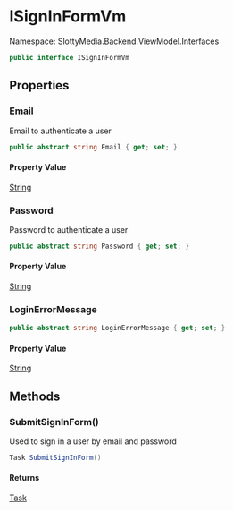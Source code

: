 # ISignInFormVm

Namespace: SlottyMedia.Backend.ViewModel.Interfaces

```csharp
public interface ISignInFormVm
```

## Properties

### **Email**

Email to authenticate a user

```csharp
public abstract string Email { get; set; }
```

#### Property Value

[String](https://docs.microsoft.com/en-us/dotnet/api/system.string)<br>

### **Password**

Password to authenticate a user

```csharp
public abstract string Password { get; set; }
```

#### Property Value

[String](https://docs.microsoft.com/en-us/dotnet/api/system.string)<br>

### **LoginErrorMessage**

```csharp
public abstract string LoginErrorMessage { get; set; }
```

#### Property Value

[String](https://docs.microsoft.com/en-us/dotnet/api/system.string)<br>

## Methods

### **SubmitSignInForm()**

Used to sign in a user by email and password

```csharp
Task SubmitSignInForm()
```

#### Returns

[Task](https://docs.microsoft.com/en-us/dotnet/api/system.threading.tasks.task)<br>
